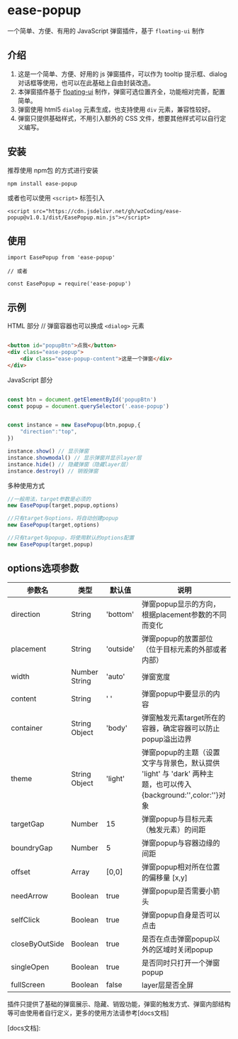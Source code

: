 # ease-popup
一个简单、方便、有用的 JavaScript 弹窗插件，基于 `floating-ui` 制作

## 介绍
1. 这是一个简单、方便、好用的 js 弹窗插件，可以作为 tooltip 提示框、dialog 对话框等使用，也可以在此基础上自由封装改造。
2. 本弹窗插件基于 [floating-ui] 制作，弹窗可选位置齐全，功能相对完善，配置简单。
3. 弹窗使用 html5 `dialog` 元素生成，也支持使用 `div` 元素，兼容性较好。
4. 弹窗只提供基础样式，不用引入额外的 CSS 文件，想要其他样式可以自行定义编写。
   
## 安装
推荐使用 npm包 的方式进行安装
```
npm install ease-popup
```
或者也可以使用 `<script>` 标签引入

```
<script src="https://cdn.jsdelivr.net/gh/wzCoding/ease-popup@v1.0.1/dist/EasePopup.min.js"></script>
```

## 使用
```
import EasePopup from 'ease-popup'

// 或者

const EasePopup = require('ease-popup')
```

## 示例

HTML 部分
// 弹窗容器也可以换成 `<dialog>` 元素
```html

<button id="popupBtn">点我</button>
<div class="ease-popup"> 
    <div class="ease-popup-content">这是一个弹窗</div>
</div>

```
JavaScript 部分
```js

const btn = document.getElementById('popupBtn')
const popup = document.querySelector('.ease-popup')


const instance = new EasePopup(btn,popup,{
    "direction":"top",
})

instance.show() // 显示弹窗
instance.showmodal() // 显示弹窗并显示layer层
instance.hide() // 隐藏弹窗（隐藏layer层）
instance.destroy() // 销毁弹窗

```

多种使用方式
```js
//一般用法，target参数是必须的
new EasePopup(target,popup,options)  

//只有target与options，将自动创建popup
new EasePopup(target,options) 

//只有target与popup，将使用默认的options配置
new EasePopup(target,popup) 

```
## options选项参数

| 参数名         | 类型          | 默认值    | 说明                                                                                                           |
| -------------- | ------------- | --------- | -------------------------------------------------------------------------------------------------------------- |
| direction      | String        | 'bottom'  | 弹窗popup显示的方向，根据placement参数的不同而变化                                                             |
| placement      | String        | 'outside' | 弹窗popup的放置部位（位于目标元素的外部或者内部）                                                              |
| width          | Number String | 'auto'    | 弹窗宽度                                                                                                       |
| content        | String        | ' '       | 弹窗popup中要显示的内容                                                                                        |
| container      | String Object | 'body'    | 弹窗触发元素target所在的容器，确定容器可以防止popup溢出边界                                                    |
| theme          | String Object | 'light'   | 弹窗popup的主题（设置文字与背景色，默认提供 'light' 与 'dark' 两种主题，也可以传入{background:'',color:''}对象 |
| targetGap      | Number        | 15        | 弹窗popup与目标元素（触发元素）的间距                                                                          |
| boundryGap     | Number        | 5         | 弹窗popup与容器边缘的间距                                                                                      |
| offset         | Array         | [0,0]     | 弹窗popup相对所在位置的偏移量 [x,y]                                                                            |
| needArrow      | Boolean       | true      | 弹窗popup是否需要小箭头                                                                                        |
| selfClick      | Boolean       | true      | 弹窗popup自身是否可以点击                                                                                      |
| closeByOutSide | Boolean       | true      | 是否在点击弹窗popup以外的区域时关闭popup                                                                       |
| singleOpen     | Boolean       | true      | 是否同时只打开一个弹窗popup                                                                                    |
| fullScreen     | Boolean       | false     | layer层是否全屏                                                                                                |


插件只提供了基础的弹窗展示、隐藏、销毁功能，弹窗的触发方式、弹窗内部结构等可由使用者自行定义，更多的使用方法请参考[docs文档]

[floating-ui]:https://floating-ui.com/
[docs文档]: